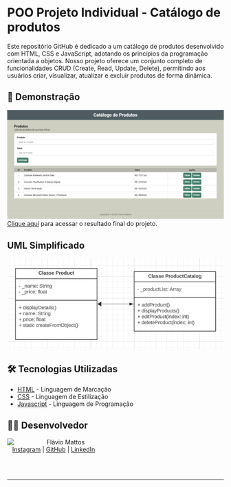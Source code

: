 # POO Projeto Individual - Catálogo de produtos

Este repositório GitHub é dedicado a um catálogo de produtos desenvolvido com HTML, CSS e JavaScript, adotando os princípios da programação orientada a objetos. Nosso projeto oferece um conjunto completo de funcionalidades CRUD (Create, Read, Update, Delete), permitindo aos usuários criar, visualizar, atualizar e excluir produtos de forma dinâmica.

## 🚀 Demonstração

![image](final-project.png)
[Clique aqui](https://flaviomattosdev.github.io/POO-Projeto-Individual/) para acessar o resultado final do projeto.

## UML Simplificado

![image](UML.png)

## 🛠️ Tecnologias Utilizadas

-  [HTML](https://developer.mozilla.org/pt-BR/docs/Web/HTML) - Linguagem de Marcação
-  [CSS](https://developer.mozilla.org/pt-BR/docs/Web/CSS) - Linguagem de Estilização
-  [Javascript](https://developer.mozilla.org/pt-BR/docs/Web/JavaScript) - Linguagem de Programação

## 👨‍💻 Desenvolvedor

<p>
    <img align=left margin=10 width=80 src="https://avatars.githubusercontent.com/u/80709540?v=4"/>
    <p>&nbsp&nbsp&nbspFlávio Mattos<br>
    &nbsp&nbsp&nbsp<a href="https://www.instagram.com/fflaviomattos/">Instagram</a>&nbsp;|&nbsp;<a href="https://github.com/FlavioMattosDev">GitHub</a>&nbsp;|&nbsp;<a href="https://www.linkedin.com/in/flavio-mattos/">LinkedIn</a>&nbsp;
</p>
<br/><br/>
<p>

---
